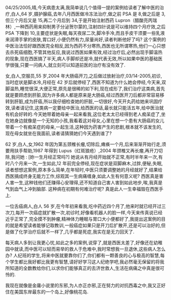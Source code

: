 04/25/2005,晴,今天病患太满,我简单说几个值得一提的案例给读者了解中医的治疗,白人,64 岁,摄护腺癌,去年八月西医做冷冻法治疗,做之前 PSA 是 8,做之后是 3,但三个月后又是 15,再二个月后到 34,于是开始注射西药 Lupron（醋酸亮丙瑞林）,一种西药用来抑制男子分泌贺尔蒙的,注射四针说是可以维持四个月疗效,之后 PSA 下降到 10,主要症状是失眠,每天夜尿二次,脚冷手冷,而且手皮干须要一些乳液来润滑手掌的皮肤,胃口好,小便仍然有力,尿量尚好,读者判断他好了吗? 这个案例的中医治法恰好跟西医完全相反,因为西药不分寒热,西医也无所谓寒热,他们一心只想去杀死癌细胞,不管其他反应,我说过西医如果有效,经过治疗后,必然出现手脚温热的现象,现在西医搞了半天,病人手脚却还是冷,就代表无效,所以如果中医的基础医学很强,只要一问病人,就立刻可以知道前医的治疗有没有效了.

女,白人,空服员,55 岁,2004 年大肠癌开刀,之后做过放射治疗,03/14-2005,初诊,当时症状是脚冰冷,月经在 42 岁后就停经了,西医不知道为什么她会停经,今天来,双脚温热,睡觉很深,大便正常,原先是很稀的如下利,现在成形了,我们治疗这类病,首先就是要顾虑到肝脏,因为许多病人都是原来是大肠癌,经过西医开刀后都非常容易移转到肝脏,成为肝癌,所以我仔细检查她的肝脏,一切很好,今天开丸药给她来巩固疗效,读者请记住,这类病一定要给中医治,给西医的话,最长就只能活五年,给中医治就有机会好转的.今天她带着她母亲一起来看我,这位老太太已经得到老人痴呆症了,坐在她身边就像是一个无知的小孩,我看着这对母女,心里在想一个患有大肠癌的女儿带着一个有痴呆症的母亲,一起生活,这种因为药害产生的悲剧,根本就不该发生的,现在母女就坐在我面前,读者请猜猜她们今天遇到谁了?

62 岁,白人,女,1962 年因为第五颈椎长瘤,切除后,瘫痪一个月,后来渐渐开始行走,须要用扶手帮助,1987 年得到 Lupus（红斑狼疮）,2004 年颈椎又再长瘤,再开刀切除,我问她 : [妳一生月经正常吗?] 她说从有月经开始就不正常,有时半年来一次,有时八个月来一次,一生如此,12 年前完全停经,现在症状是双脚麻木,过胖,便秘,失眠,读者想想这案例,原本多么简单,在年轻时,中医只须要调整她的月经就好了,结果给西医搞成终身无能力工作,综观其一生病痛缠身,如此人生有何意义呢? 西医真是害人害一生,这种钱他们还赚得心安理得,还不知道自己害人害到如此地步,唉,我真是气到血气上冲到脑部. 这种病在初期有何难治疗呢? 真是此人一生幸福毁在西医手上.

一位舌癌病人,白人 56 岁,在今年初来看我,吃中药近四个月了,他来时就已经开过三次刀,每开一次癌症就扩散一次,初诊时,好像看机器人的脸一样,今天来传真说已经近乎正常了,完全摸不到肿瘤,精神体力睡眠与胃口大小便都好了,我提出这案例的目的就是希望读者能够记取教训,一般癌症如果只是开刀后扩散开,还是可以治好的,但是做了化学治疗后就不一样了,几乎都是死症,我实在是无力回天了.

每天病人多到让我更心忧,如此之多的案例,说穿了,就是西医太差了,好像还在幼稚园中就读,而中医可以轻而易举的救人于危难中,我时常想我一旦退休,这些病人怎么办? 人纪班的学生,将来中医就要靠你们了,你们都有一颗善良的心与极高的智慧,每个学生都比我好都比我更有智慧,请好好学习这人纪绝学吧,我必然毫无保留的将我所知道的全数教给你们,以求你们能够真正的去济世救人,生活在病痛之中真是很可怜的.

我现在就像是金庸小说里的东邪,为人亦正亦邪,正在努力的对抗西毒之中,我又正好住在美国东岸最东的一个岛上,好像桃花岛.
